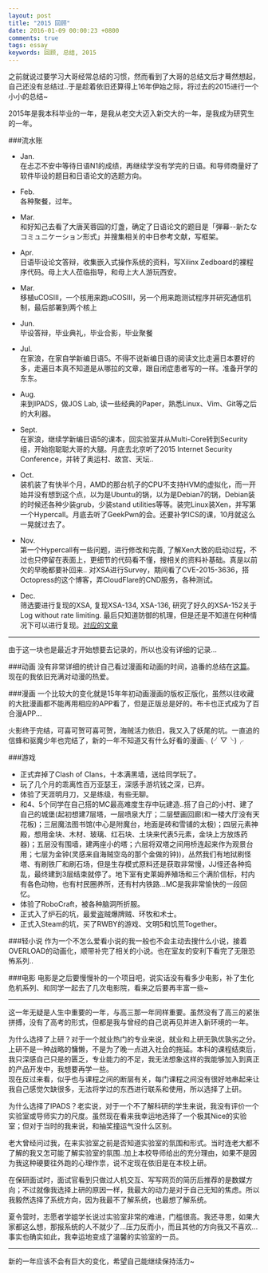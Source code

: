 ```yaml
---
layout: post
title: "2015 回顾"
date: 2016-01-09 00:00:23 +0800
comments: true
tags: essay
keywords: 回顾, 总结, 2015
---
```

之前就说过要学习大哥经常总结的习惯，然而看到了大哥的总结文后才蓦然想起，自己还没有总结过..于是趁着依旧还算得上16年伊始之际，将过去的2015进行一个小小的总结~

2015年是我本科毕业的一年，是我从老交大迈入新交大的一年，是我成为研究生的一年。
<!-- more -->

###流水账
* Jan.
<br>在忐忑不安中等待日语N1的成绩，再继续学没有学完的日语。和导师商量好了软件毕设的题目和日语论文的选题方向。

* Feb.
<br>各种聚餐，过年。

* Mar.
<br>和好知己去看了大唐芙蓉园的灯盏，确定了日语论文的题目是「弾幕--新たなコミュニケーション形式」并搜集相关的中日参考文献，写框架。

* Apr.
<br>日语毕设论文答辩，收集嵌入式操作系统的资料，写Xilinx Zedboard的裸程序代码。母上大人莅临指导，和母上大人游玩西安。

* Mar.
<br>移植uCOSIII，一个核用来跑uCOSIII，另一个用来跑测试程序并研究通信机制，最后部署到两个核上

* Jun.
<br>毕设答辩，毕业典礼，毕业合影，毕业聚餐

* Jul.
<br>在家浪，在家自学新编日语5。不得不说新编日语的阅读文比走遍日本要好的多，走遍日本真不知道是从哪拉的文章，跟自闭症患者写的一样。准备开学的东东。

* Aug.
<br>来到IPADS，做JOS Lab, 读一些经典的Paper，熟悉Linux、Vim、Git等之后的大利器。

* Sept.
<br>在家浪，继续学新编日语5的课本，回实验室并从Multi-Core转到Security组，开始抱聪聪大哥的大腿。月底去北京听了2015 Internet Security Conference，并转了奥运村、故宫、天坛..

* Oct.
<br>装机装了有快半个月，AMD的那台机子的CPU不支持HVM的虚拟化，而一开始并没有想到这个点，以为是Ubuntu的锅，以为是Debian7的锅，Debian装的时候还各种少装grub，少装stand utilities等等。装完Linux装Xen，并写第一个Hypercall。月底去听了GeekPwn的会。还要补学ICS的课，10月就这么一晃就过去了。

* Nov.
<br>第一个Hypercall有一些问题，进行修改和完善, 了解Xen大致的启动过程，不过也只停留在表面上，更细节的代码看不懂，搜相关的资料补基础。真是以前欠的早晚都要补回来.. 对XSA进行Survey，期间看了CVE-2015-3636，搭Octopress的这个博客，弄CloudFlare的CND服务，各种测试。

* Dec.
<br>筛选要进行复现的XSA, 复现XSA-134, XSA-136, 研究了好久的XSA-152关于Log without rate limiting. 最后只知道防御的机理，但是还是不知道在何种情况下可以进行复现。[对应的文章](http://silentming.net/blog/2016/01/08/xen-log-4-log-limit/)

----
由于这一块也是最近才开始想要去记录的，所以也没有详细的记录...

###动画
没有非常详细的统计自己看过漫画和动画的时间，追番的总结在[这篇](http://silentming.net/blog/2016/01/08/2015-acg-summary/)。现在的我依旧充满对动漫的热爱。

###漫画
一个比较大的变化就是15年年初动画漫画的版权正版化，虽然以往收藏的大批漫画都不能再用相应的APP看了，但是正版总是好的。布卡也正式成为了百合漫APP...

火影终于完结，可喜可贺可喜可贺，海贼活力依旧，我又入了妖尾的坑。一直追的信蜂和驱魔少年也完结了，新的一年不知道又有什么好看的漫画╮(╯▽╰)╭

###游戏
* 正式弃掉了Clash of Clans，十本满黑墙，送给同学玩了。
* 玩了几个月的乖离性百万亚瑟王，深感手游坑钱之深，已弃。
* 体验了天涯明月刀，又是练级，有些无聊。
* 和4、5个同学在自己搭的MC最高难度生存中玩建造..搭了自己的小村、建了自己的城堡(起初想建7层塔，一层喷泉大厅；二层壁画回廊(和一楼大厅没有天花板)；三层魔法图书馆(中心是附魔台，地面是砖和雪铺的太极)；四层元素神殿，想用金块、木材、玻璃、红石块、土块来代表5元素，金块上方放炼药器)；五层没有围墙，建两座小的塔；六层将双塔之间用桥连起来作为观景台用；七层为金钟(灵感来自海贼空岛的那个金做的钟))，丛然我们有地狱刷怪塔、有刷铁厂和刷石场，但是生存模式原料还是获取非常慢，JJ怪还各种捣乱，最终建到3层结束就停了。地下室有史莱姆养殖场和三个满阶信标，村内有各色动物，也有村民圈养所，还有村内铁路...MC是我非常愉快的一段回忆。
* 体验了RoboCraft，被各种脑洞所折服。
* 正式入了炉石的坑，最爱盗贼爆牌贼、环牧和术士。
* 正式入Steam的坑，买了RWBY的游戏、文明5和饥荒Together。

###轻小说
作为一个不怎么爱看小说的我一般也不会主动去搜什么小说，接着OVERLOAD的动画化，顺带补完了相关的小说。也在室友的安利下看完了无限恐怖系列..

###电影
电影是之后要慢慢补的一个项目吧，说实话没有看多少电影，补了生化危机系列、和同学一起去了几次电影院，看来之后要再丰富一些~

----
这一年无疑是人生中重要的一年，与高三那一年同样重要。虽然没有了高三的紧张拼搏，没有了高考的形式，但都是我与曾经的自己说再见并进入新环境的一年。

为什么选择了上研？对于一个就业热门的专业来说，就业和上研无孰优孰劣之分。上研不是一种战略的慵懒，不是为了晚一点进入社会的拖延。本科的课程结束后，我只深感自己只是的匮乏，专业能力的不足，我无法想象这样的我能够加入到真正的产品开发中，我想要再学一些。
<br>现在反过来看，似乎也与课程之间的断层有关，每门课程之间没有很好地串起来让我自己感觉欠缺很多，无法将学过的东西进行联系和使用，所以选择了上研。

为什么选择了IPADS？老实说，对于一个不了解科研的学生来说，我没有评价一个实验室或导师实力的尺度。虽然现在看来我幸运地选择了一个极其Nice的实验室；但对于当时的我来说，和抽奖撞运气没什么区别。

老大曾经问过我，在来实验室之前是否知道实验室的氛围和形式。当时连老大都不了解的我又怎可能了解实验室的氛围..加上本校导师给出的充分理由，如果不是因为我这种硬要往外跑的心理作祟，说不定现在依旧是在本校上研。

在保研面试时，面试官看到只做过人机交互、写写网页的简历后推荐的是数媒方向；不过就像我选择上研的原因一样，我最大的动力是对于自己无知的焦虑。所以我毅然选择了系统方向，因为我最不了解系统，也最想了解系统。

夏令营时，志愿者学姐学长说过实验室非常的难进，门槛很高。我还寻思，如果大家都这么想，那报系统的人不就少了...压力反而小，而且其他的方向我又不喜欢...事实也确实如此，我幸运地变成了温馨的实验室的一员。

---
新的一年应该不会有巨大的变化，希望自己能继续保持活力~ 
